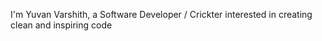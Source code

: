 I'm Yuvan Varshith, a Software Developer / Crickter  interested in creating clean and inspiring code
